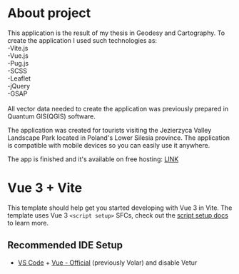 # About project

This application is the result of my thesis in Geodesy and Cartography. To create the application I used such technologies as:<br>
-Vite.js<br>
-Vue.js<br>
-Pug.js<br>
-SCSS<br>
-Leaflet<br>
-jQuery<br>
-GSAP<br><br>
All vector data needed to create the application was previously prepared in Quantum GIS(QGIS) software.<br>

The application was created for tourists visiting the Jezierzyca Valley Landscape Park located in Poland's Lower Silesia province. The application is compatible with mobile devices so you can easily use it anywhere.<br>

The app is finished and it's available on free hosting: [LINK](gisupwr-dolinajezierzycy.netlify.app) <br>

# Vue 3 + Vite

This template should help get you started developing with Vue 3 in Vite. The template uses Vue 3 `<script setup>` SFCs, check out the [script setup docs](https://v3.vuejs.org/api/sfc-script-setup.html#sfc-script-setup) to learn more.

## Recommended IDE Setup

- [VS Code](https://code.visualstudio.com/) + [Vue - Official](https://marketplace.visualstudio.com/items?itemName=Vue.volar) (previously Volar) and disable Vetur
